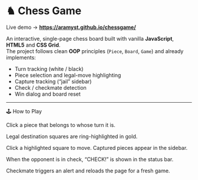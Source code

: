 # ♞ Chess Game

Live demo → **https://aramyst.github.io/chessgame/**

An interactive, single-page chess board built with vanilla **JavaScript**, **HTML5** and **CSS Grid**.  
The project follows clean **OOP** principles (`Piece`, `Board`, `Game`) and already implements:

- Turn tracking (white / black)  
- Piece selection and legal-move highlighting  
- Capture tracking (“jail” sidebar)  
- Check / checkmate detection  
- Win dialog and board reset  

---

🕹️ How to Play

Click a piece that belongs to whose turn it is.

Legal destination squares are ring-highlighted in gold.

Click a highlighted square to move. Captured pieces appear in the sidebar.

When the opponent is in check, “CHECK!” is shown in the status bar.

Checkmate triggers an alert and reloads the page for a fresh game.
